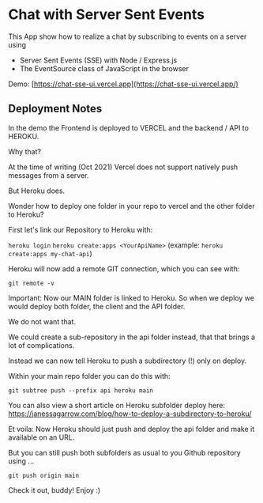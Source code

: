 # Chat with Server Sent Events

This App show how to realize a chat by subscribing to events on a server using

- Server Sent Events (SSE) with Node / Express.js
- The EventSource class of JavaScript in the browser

Demo: [https://chat-sse-ui.vercel.app](https://chat-sse-ui.vercel.app/)

## Deployment Notes

In the demo the Frontend is deployed to VERCEL and the backend / API to HEROKU.

Why that?

At the time of writing (Oct 2021) Vercel does not support natively push messages from a server. 

But Heroku does.

Wonder how to deploy one folder in your repo to vercel and the other folder to Heroku?

First let's link our Repository to Heroku with:

`heroku login`
`heroku create:apps <YourApiName>` (example: `heroku create:apps my-chat-api`)

Heroku will now add a remote GIT connection, which you can see with:

`git remote -v`

Important: Now our MAIN folder is linked to Heroku. So when we deploy we would deploy both folder, the client and the API folder.

We do not want that.

We could create a sub-repository in the api folder instead, that that brings a lot of complications.

Instead we can now tell Heroku to push a subdirectory (!) only on deploy.

Within your main repo folder you can do this with:

`git subtree push --prefix api heroku main`

You can also view a short article on Heroku subfolder deploy here: https://janessagarrow.com/blog/how-to-deploy-a-subdirectory-to-heroku/

Et voila: Now Heroku should just push and deploy the api folder and make it available on an URL.

But you can still push both subfolders as usual to you Github repository using ...

`git push origin main`

Check it out, buddy! Enjoy :)